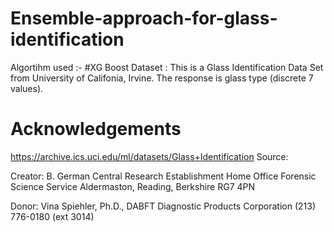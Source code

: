 # Ensemble-approach-for-glass-identification
Algortihm used :- #XG Boost
Dataset : This is a Glass Identification Data Set from University of Califonia, Irvine. The response is glass type (discrete 7 values).

# Acknowledgements
https://archive.ics.uci.edu/ml/datasets/Glass+Identification
Source:

Creator:
B. German
Central Research Establishment
Home Office Forensic Science Service
Aldermaston, Reading, Berkshire RG7 4PN

Donor:
Vina Spiehler, Ph.D., DABFT
Diagnostic Products Corporation
(213) 776-0180 (ext 3014)
